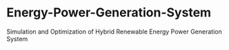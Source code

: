# Energy-Power-Generation-System
Simulation and Optimization of Hybrid Renewable Energy Power Generation System
